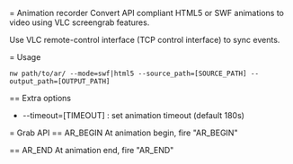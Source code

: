 = Animation recorder
Convert API compliant HTML5 or SWF animations to video using VLC screengrab features.

Use VLC remote-control interface (TCP control interface) to sync events.

= Usage

```
nw path/to/ar/ --mode=swf|html5 --source_path=[SOURCE_PATH] --output_path=[OUTPUT_PATH]
```

== Extra options
* --timeout=[TIMEOUT] : set animation timeout (default 180s)


= Grab API
== AR_BEGIN
At animation begin, fire "AR_BEGIN"

== AR_END
At animation end, fire "AR_END"

